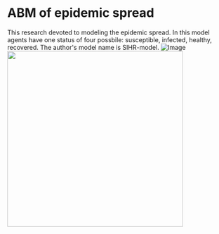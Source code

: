 # ABM of epidemic spread
This research devoted to modeling the epidemic spread. In this model agents have one status of four possbile: susceptible, infected, healthy, recovered. The author's model name is SIHR-model.
![Image](\Users\kirill\Pictures\Screenshots\step_1.jpg)
<img src="C:/Users/kirill/Pictures/Screenshots/step_1.jpg" height=400 width=400/>

